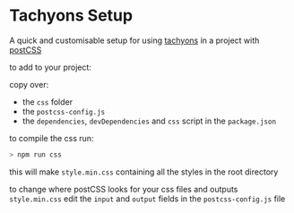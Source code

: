 # Tachyons Setup

A quick and customisable setup for using [tachyons](http://tachyons.io/) in a project with [postCSS](http://postcss.org/)

to add to your project:

copy over:

+ the `css` folder
+ the `postcss-config.js`
+ the `dependencies`, `devDependencies` and `css` script in the `package.json`

to compile the css run:

```sh
> npm run css
```

this will make `style.min.css` containing all the styles in the root directory

to change where postCSS looks for your css files and outputs `style.min.css` edit the `input` and `output` fields in the `postcss-config.js` file
